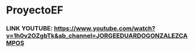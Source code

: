 # ProyectoEF
### LINK YOUTUBE: https://www.youtube.com/watch?v=1h0v2OZgbTk&ab_channel=JORGEEDUARDOGONZALEZCAMPOS
